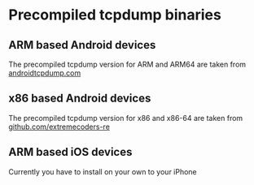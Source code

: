 # Precompiled tcpdump binaries

## ARM based Android devices
The precompiled tcpdump version for ARM and ARM64 are taken from [androidtcpdump.com](https://www.androidtcpdump.com/android-tcpdump/downloads)

## x86 based Android devices
The precompiled tcpdump version for x86 and x86-64 are taken from [github.com/extremecoders-re](https://github.com/extremecoders-re/tcpdump-android-builds/releases)


## ARM based iOS devices
Currently you have to install on your own to your iPhone
